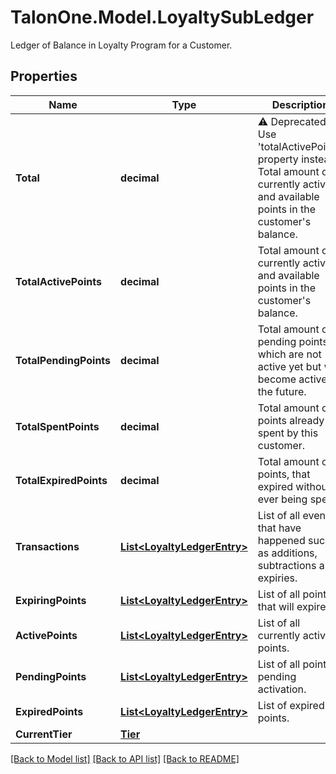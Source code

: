 # TalonOne.Model.LoyaltySubLedger
Ledger of Balance in Loyalty Program for a Customer.
## Properties

Name | Type | Description | Notes
------------ | ------------- | ------------- | -------------
**Total** | **decimal** | ⚠️ Deprecated: Use &#39;totalActivePoints&#39; property instead. Total amount of currently active and available points in the customer&#39;s balance.  | 
**TotalActivePoints** | **decimal** | Total amount of currently active and available points in the customer&#39;s balance. | 
**TotalPendingPoints** | **decimal** | Total amount of pending points, which are not active yet but will become active in the future. | 
**TotalSpentPoints** | **decimal** | Total amount of points already spent by this customer. | 
**TotalExpiredPoints** | **decimal** | Total amount of points, that expired without ever being spent. | 
**Transactions** | [**List&lt;LoyaltyLedgerEntry&gt;**](LoyaltyLedgerEntry.md) | List of all events that have happened such as additions, subtractions and expiries. | [optional] 
**ExpiringPoints** | [**List&lt;LoyaltyLedgerEntry&gt;**](LoyaltyLedgerEntry.md) | List of all points that will expire. | [optional] 
**ActivePoints** | [**List&lt;LoyaltyLedgerEntry&gt;**](LoyaltyLedgerEntry.md) | List of all currently active points. | [optional] 
**PendingPoints** | [**List&lt;LoyaltyLedgerEntry&gt;**](LoyaltyLedgerEntry.md) | List of all points pending activation. | [optional] 
**ExpiredPoints** | [**List&lt;LoyaltyLedgerEntry&gt;**](LoyaltyLedgerEntry.md) | List of expired points. | [optional] 
**CurrentTier** | [**Tier**](Tier.md) |  | [optional] 

[[Back to Model list]](../README.md#documentation-for-models) [[Back to API list]](../README.md#documentation-for-api-endpoints) [[Back to README]](../README.md)

